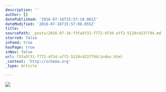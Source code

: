 ```yaml
---
description: ''
author: []
datePublished: '2016-07-16T15:57:10.061Z'
dateModified: '2016-07-16T15:57:08.055Z'
title: ''
sourcePath: _posts/2016-07-16-f3fa5f31-f772-4f3d-aff2-5120c4237794.md
starred: false
inFeed: true
hasPage: true
inNav: false
url: f3fa5f31-f772-4f3d-aff2-5120c4237794/index.html
_context: 'http://schema.org'
_type: Article

---
```

![](https://the-grid-user-content.s3-us-west-2.amazonaws.com/c93ad828-25b1-4463-a810-15adc03a9379.jpg)